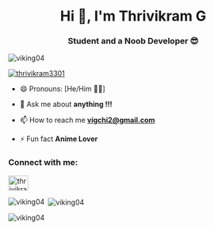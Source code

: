 <h1 align="center">Hi 👋, I'm Thrivikram G</h1>
<h3 align="center">Student and a Noob Developer 😎</h3>

<p align="left"> <img src="https://komarev.com/ghpvc/?username=viking04&label=Profile%20views&color=0e75b6&style=flat" alt="viking04" /> </p>

<p align="left"> <a href="https://twitter.com/thrivikram3301" target="blank"><img src="https://img.shields.io/twitter/follow/thrivikram3301?logo=twitter&style=for-the-badge" alt="thrivikram3301" /></a> </p>

- 😄 Pronouns: [He/Him 💁‍♂️]

- 💬 Ask me about **anything !!!**

- 📫 How to reach me **vigchi2@gmail.com**

- ⚡ Fun fact **Anime Lover**

<h3 align="left">Connect with me:</h3>
<p align="left">
<a href="https://twitter.com/thrivikram3301" target="blank"><img align="center" src="https://raw.githubusercontent.com/rahuldkjain/github-profile-readme-generator/master/src/images/icons/Social/twitter.svg" alt="thrivikram3301" height="30" width="40" /></a>
</p>

<p><img align="left" src="https://github-readme-stats.vercel.app/api/top-langs?username=viking04&show_icons=true&locale=en&layout=compact" alt="viking04" /></p>

<p>&nbsp;<img align="center" src="https://github-readme-stats.vercel.app/api?username=viking04&show_icons=true&locale=en" alt="viking04" /></p>

<p><img align="center" src="https://github-readme-streak-stats.herokuapp.com/?user=viking04&" alt="viking04" /></p>
